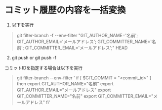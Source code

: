 # コミット履歴の内容を一括変換

1. 以下を実行
>  git filter-branch -f --env-filter "GIT_AUTHOR_NAME='名前'; GIT_AUTHOR_EMAIL='メールアドレス'; GIT_COMMITTER_NAME='名前'; GIT_COMMITTER_EMAIL='メールアドレス';" HEAD
2. git push or git push -f

コミットIDを指定する場合は以下を実行
>git filter-branch --env-filter '
if [ $GIT_COMMIT = "<commit_id>" ]
then
    export GIT_AUTHOR_NAME="名前"
    export GIT_AUTHOR_EMAIL="メールアドレス"
    export GIT_COMMITTER_NAME="名前"
    export GIT_COMMITTER_EMAIL="メールアドレス"
fi'
